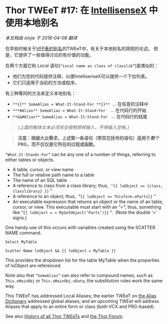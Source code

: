 ﻿Thor TWEeT #17: 在 <a href="https://github.com/VFPX/IntelliSenseX" target="_blank">IntellisenseX</a> 中使用本地别名
===
_本文档由 xinjie 于 2018-04-08 翻译_

在早些时候关于[VFP表的别名](Tweet_15.md)的TWEeT中，有关于本地别名的简短的论述。 但是，它提供了一些值得讨论的有价值的功能。

在两个方面它和 Local 语句(`"Local name as class of classlib”`)是类似的：

*   他们为您的代码提供注释，以便IntellisenseX可以提供一个下拉列表。
*   它们只适用于当前的方法或程序。

有三种等同的方法来定义本地别名：

*   `**{{** SomeAlias = What-It-Stand-For **}}**`  … 在任意的注释中
*   `***#Alias** SomeAlias = What-It-Stand-For`    … 在代码行的开始
*   `**&&#Alias** SomeAlias = What-It-Stand-For`   … 在代码行的结尾

> _(上面的粗体文本必须完全按照原样输入，不得插入空格。)_

> **注意：根据大众需求，上述第一条语句（带双花括号的语句）适用于*整个* PRG，而不仅仅是它所在的过程或函数。**

`“What-It-Stands-For”` can be any one of a number of things, referring to either tables or objects.

*   A table, cursor, or view name
*   The full or relative path name to a table
*   The name of an SQL table
*   A reference to class from a class library; thus,  `"{{ loObject == {class, classlibrary} }}` “
*   A reference to an object; thus,  “`{{ loObject == Thisform.oParts}}` “
*   An executable expression that returns an object or the name of an table, cursor, or view. This executable must start with an “=”; thus, something like “`{{ loObject = = MyGetObject(‘Parts’)}}` “.  (Note the double ‘=’ signs.)

One handy use of this occurs with variables created using the SCATTER NAME command. 

```foxpro
Select MyTable

Scatter Name loObject && {{ loObject = MyTable }}
```

This provides the dropdown list for the table MyTable when the properties of loObject are referenced.

Note also that `“SomeAlias”` can also refer to compound names, such as `This.oMainObj` or `This.oMainObj.oData`; the substitution rules work the same way.

This TWEeT has addressed Local Aliases; the earlier TWEeT on [the Alias Dictionary](Tweet_15.md) addressed global aliases; and an upcoming TWEet will address Aliases that apply to an entire form or class (both VCX and PRG-based).

See also [History of all Thor TWEeTs](../TWEeTs.md) and [the Thor Forum](https://groups.google.com/forum/?fromgroups#!forum/FoxProThor).
